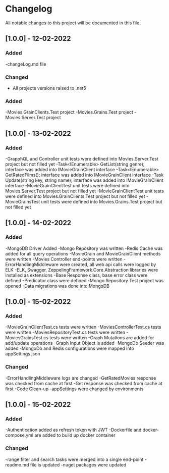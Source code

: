 # Changelog
All notable changes to this project will be documented in this file.

## [1.0.0] - 12-02-2022
### Added
-changeLog.md file

### Changed
- All projects versions raised to .net5

### Added
-Movies.GrainClients.Test project
-Movies.Grains.Test project
-Movies.Server.Test project

## [1.0.0] - 13-02-2022
### Added
-GrapphQL and Controller unit tests were defined into Movies.Server.Test project but not filled yet
-Task<IEnumerable<MovieModel>> GetList(string genre); interface was added into IMovieGrainClient interface
-Task<IEnumerable<MovieModel>> GetRatedFilms(); interface was added into IMovieGrainClient interface
-Task Update(string key, string name); interface was added into IMovieGrainClient interface
-MovieGrainClientTest unit tests were defined into Movies.Server.Test project but not filled yet
-MovieGrainClientTest unit tests were defined into Movies.GrainClients.Test project but not filled yet
-MovieGrainsTest unit tests were defined into Movies.Grains.Test project but not filled yet

## [1.0.0] - 14-02-2022
### Added
-MongoDB Driver Added
-Mongo Repository was written
-Redis Cache was added for all query operations
-MovieGrain and MovieGrainClient methods were written
-Movies Controller end-points were written
-ErrorHandlingMiddleware were created, all web api calls were logged by ELK
-ELK, Swagger, ZeppelingFramework.Core.Abstraction libraries were installed as extensions
-Base Response class, base error class were defined
-Predicator class were defined
-Mongo Repository Test project was opened
-Data migrations was done into MongoDB

## [1.0.0] - 15-02-2022
### Added
-MovieGrainClientTest.cs tests were written
-MoviesControllerTest.cs tests were written
-MoviesRepositoryTest.cs tests were written
-MoviesGrainsTest.cs tests were written
-Graph Mutations are added for add/update operations
-Graph Input Object is added
-MongoDb Seeder was added
-MongoDb and Redis configurations were mapped into appSettings.json

### Changed
-ErrorHandlingMiddleware logs are changed 
-GetRatedMovies response was checked from cache at first
-Get response was checked from cache at first
-Code Clean-up
-appSettings were changed by environments


## [1.0.0] - 15-02-2022
### Added
-Authentication added as refresh token with JWT
-Dockerfile and docker-compose.yml are added to build up docker container

### Changed
-range filter and search tasks were merged into a single end-point
-readme.md file is updated
-nuget packages were updated